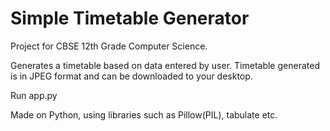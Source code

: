# Simple Timetable Generator
Project for CBSE 12th Grade Computer Science.

Generates a timetable based on data entered by user. Timetable generated is in JPEG format and can be downloaded to your desktop.

Run app.py

Made on Python, using libraries such as Pillow(PIL), tabulate etc.
